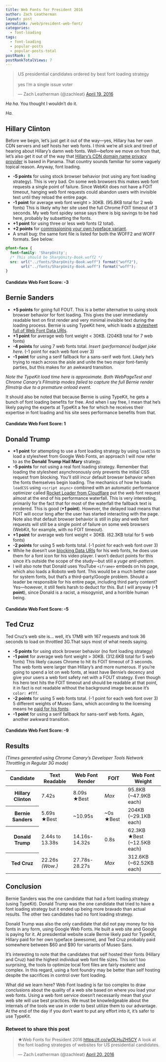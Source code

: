 ```yaml
---
title: Web Fonts for President 2016
author: Zach Leatherman
layout: post
permalink: /web/president-web-font/
categories:
  - font-loading
tags:
  - font-loading
  - popular-posts
  - popular-posts-total
postRank: 8
postRankTotalViews: 7
---
```


<blockquote class="twitter-tweet" data-lang="en"><p lang="en" dir="ltr">US presidential candidates ordered by best font loading strategy<br><br>yes I’m a single issue voter</p>&mdash; Zach Leatherman (@zachleat) <a href="https://twitter.com/zachleat/status/722480571390107648">April 19, 2016</a></blockquote>

_Ha ha_. You thought I wouldn’t do it.

_Ha._

## Hillary Clinton

Before we begin, let’s just get it out of the way—yes, Hillary has her own CDN servers and self hosts her web fonts. I think we’re all sick and tired of hearing about Hillary’s damn web fonts. Well—before we move on from that, let’s also get it out of the way that [Hillary’s CDN domain name privacy provider](https://www.whoisxmlapi.com/#whoisserver/WhoisService?domainName=hrc.onl&target=raw&domainName=hrc.onl&outputFormat=xml) is based in Panama. That country sounds familiar for some vaguely topical reason. Anyway, font loading.

* **-5 points** for using stock browser behavior (not using any font loading strategy). This is very bad. On some web browsers this makes web font requests a single point of failure. Since WebKit does not have a FOIT timeout, hanging web font requests could abandon users with invisible text until they reload the entire page.
* **-1 point** for average web font weight &gt; 30KB. (95.8KB total for 2 web fonts) This is likely why her site used the full Chrome FOIT timeout of 3 seconds. My web font spidey sense says there is big savings to be had here, probably by subsetting the fonts.
* **+1 point** for using three or less web fonts (2 total).
* **+2 points** for [commissioning your own typeface variant](https://medium.com/@pinwale/more-on-hillary-clinton-s-custom-typeface-called-unity-7e601dc050f8).
* A small bug: the same font file is listed for both the WOFF2 and WOFF formats. See below:

``` css
@font-face {
  font-family: 'SharpUnity';
  /* This should be SharpUnity-Book.woff2 */
  src: url("../fonts/SharpUnity-Book.woff") format("woff2"),
       url("../fonts/SharpUnity-Book.woff") format("woff");
}
```

#### Candidate Web Font Score: -3

## Bernie Sanders

* **+5 points** for going full FOUT. This is a better alternative to using stock browser behavior for font loading. This gives the user immediately readable text on first render and very minimal invisible text during the loading process. Bernie is using TypeKit here, which loads a [stylesheet full of Web Font Data URIs](https://www.filamentgroup.com/lab/font-loading.html).
* **+1 point** for average web font weight &lt; 30KB. (204KB total for 7 web fonts) 
* **-4 points** for using 7 web fonts total. _Insert (performance) budget joke here_. (-1 point for each web font over 3)
* **-1 point** for using a serif fallback for a sans-serif web font. Likely he’s trying to reach across the aisle and unite the two major font-family parties, but this makes for an awkward transition.

_Note the TypeKit load time here is approximate. Both WebPageTest and Chrome Canary’s Filmstrip modes failed to capture the full Bernie render filmstrip due to a premature onload event._

It should also be noted that because Bernie is using TypeKit, he gets a bunch of font loading benefits for free. And when I say free, I mean that he’s likely paying the experts at TypeKit a fee for which he receives their expertise in font loading and his site sees performance benefits from that.

#### Candidate Web Font Score: 1

## Donald Trump

* **+1 point** for attempting to use a font loading strategy by using `loadCSS` to load a stylesheet from Google Web Fonts, an approach I will now refer to as the **Donald Trump Hail Mary** strategy.
* **-5 points** for not using a real font loading strategy. Remember that loading the stylesheet asynchronously only prevents the initial CSS request from blocking. You’ll still incur default browser behavior when the fonts themselves begin loading. The mechanics of how he loads `loadCSS` using `<script async>` combined with an automatic performance optimizer called [Rocket Loader from Cloudflare](https://www.cloudflare.com/features-optimizer/) put the web font request almost at the end of his performance waterfall. This is very interesting, primarily for the fact that for most of the waterfall the fallback text is rendered. This is good (**+1 point**). However, the delayed load means that FOIT will occur long after the user has started interacting with the page. Note also that default browser behavior is still in play and web font requests will still be a single point of failure on some web browsers (WebKit, for example, with no FOIT timeout).
* **+1 point** for average web font weight &lt; 30KB. (62.3KB total for 5 web fonts)
* **-2 points** for using 5 web fonts total. (-1 point for each web font over 3)
* While he doesn’t use [blocking Data URIs](/web/web-font-data-uris/) for his web fonts, he does use them for a font icon for his video player. I won’t deduct points for this since it’s outside the scope of the study—but still a *yuge anti-pattern*.
* I will also note that Donald uses YouTube `<iframe>` embeds on his page, which also loads a Roboto web font. This would be a much better case for system fonts, but that’s a third-party/Google problem. Should a leader be responsible for his entire page, including third party content? Yes—however, it still feels harsh to deduct for this. But I will anyway (**-1 point**), since Donald is a racist, a misogynist, and a horrible human being.

#### Candidate Web Font Score: -5

## Ted Cruz

Ted Cruz’s web site is… well, it’s 17MB with 167 requests and took 36 seconds to load on throttled 3G.That says most of what needs saying.

* **-5 points** for using stock browser behavior (no font loading strategy)
* **-1 point** for average web font weight &gt; 30KB. (312.6KB total for 5 web fonts) This likely causes Chrome to hit its FOIT timeout of 3 seconds. The web fonts were larger than Hillary’s and more numerous. If you’re going to spend a lot on web fonts, at least have Bernie’s decency and give your users a web font safety net with a FOUT strategy. Even though his hero text hits the FOIT timeout and should be readable at that point, it in fact is not readable without the background image because it’s `color: #fff`.
* **-2 points** for using 5 web fonts total. (-1 point for each web font over 3) 5 different weights of Museo Sans, which according to the licensing means he [paid for his fonts](http://www.fontspring.com/fonts/exljbris/museo-sans).
* **-1 point** for using a serif fallback for sans-serif web fonts. Again, another awkward transition.

#### Candidate Web Font Score: -9

## Results

*(Times generated using Chrome Canary’s Developer Tools Network Throttling in Regular 3G mode)*

<table id="results">
	<thead>
		<tr>
			<th>Candidate</th>
			<th>Text Readable</th>
			<th>Web Font Render</th>
			<th>FOIT</th>
			<th>Web Font Weight</th>
		</tr>
	</thead>
	<tbody>
		<tr>
			<th>Hillary Clinton</th>
			<td>7.42s</td>
			<td><div class="better">8.09s <span aria-hidden="true">★</span><span class="a11y-only">Best</span></div></td>
			<td><em>Max</em></td>
			<td><div>95.8KB</div> (~47.9KB each)</td>
		</tr>
		<tr>
			<th>Bernie Sanders</th>
			<td><div class="better">5.69s <span aria-hidden="true">★</span><span class="a11y-only">Best</span></div></td>
			<td>~10.95s</td>
			<td><div class="better">~0s <span aria-hidden="true">★</span><span class="a11y-only">Best</span></div></td>
			<td><div>204KB</div> (~29.1KB each)</td>
		</tr>
		<tr>
			<th>Donald Trump</th>
			<td>2.44s to 13.38s</td>
			<td>14.16s-14.32s</td>
			<td>0.8s</td>
			<td><div class="better">62.3KB <span aria-hidden="true">★</span><span class="a11y-only">Best</span></div>(~12.5KB each)</td>
		</tr>
		<tr>
			<th>Ted Cruz</th>
			<td>22.26s <div><em>(Wow.)</em></div></td>
			<td>27.78s-28.27s</td>
			<td><em>Max</em></td>
			<td><div>312.6KB</div>(~62.52KB each)</td>
		</tr>
	</tbody>
</table>

## Conclusion

Bernie Sanders was the one candidate that had a font loading strategy (using TypeKit). Donald Trump was the one candidate that tried to have a font loading strategy but it ended up being more bravado than actual results. The other two candidates had no font loading strategy.

Donald Trump was also the only candidate that did not pay money for his fonts in any form, using Google Web Fonts. He built a web site and Google is paying for it. At presidential website scale Bernie likely paid for TypeKit, Hillary paid for her own typeface (awesome), and Ted Cruz probably paid somewhere between $60 and $90 for variants of Museo Sans.

It’s interesting to note that the candidates that self hosted their fonts (Hillary and Cruz) had the highest individual web font file sizes. This isn’t too surprising, the tools to optimize local font files are fairly esoteric and complex. In this regard, using a font foundry may be better than self hosting despite the sacrifices in control over font loading.

What did we learn here? Web Font loading is far too complex to draw conclusions about the quality of a web site based on where you load your web fonts. Using a web font service doesn’t necessarily mean that your web site will use best practices. We must be knowledgeable about the internals of the tools we use in order to best utilize them to our advantage. At the end of the day if you don’t want to put any effort into it, it’s safer to use TypeKit.

<div class="retweettoshare">
	<h3 class="retweettoshare_title">Retweet to share this post</h3>
	<div class="retweettoshare_widget">
		<blockquote class="twitter-tweet" data-conversation="none" data-lang="en"><p lang="en" dir="ltr">★Web Fonts for President 2016 <a href="https://t.co/wOLHuZH5CY">https://t.co/wOLHuZH5CY</a> A look at the font loading strategies of websites for US presidential candidates.</p>&mdash; Zach Leatherman (@zachleat) <a href="https://twitter.com/zachleat/status/722860263750258688">April 20, 2016</a></blockquote>
	</div>
</div>
